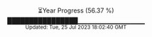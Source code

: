 <p align="center">
⏳Year Progress (56.37 %) <br>
████████████████▁▁▁▁▁▁▁▁▁▁▁▁▁▁ <br>
<sub>Updated: Tue, 25 Jul 2023 18:02:40 GMT</sub>
</p>

